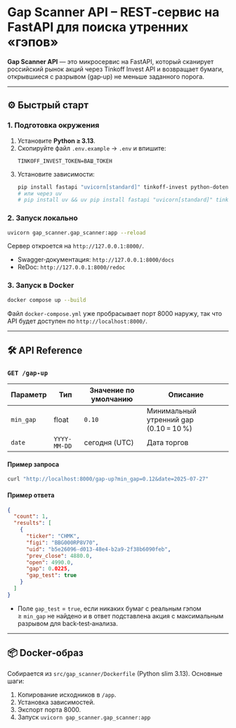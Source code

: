 # Gap Scanner API – REST‑сервис на FastAPI для поиска утренних «гэпов»

**Gap Scanner API** — это микросервис на FastAPI, который сканирует российский рынок акций через Tinkoff Invest API и возвращает бумаги, открывшиеся с разрывом (gap‑up) не меньше заданного порога.

---

## ⚙️ Быстрый старт

### 1. Подготовка окружения

1. Установите **Python ≥ 3.13**.
2. Скопируйте файл `.env.example` → `.env` и впишите:
   ```dotenv
   TINKOFF_INVEST_TOKEN=ВАШ_ТОКЕН
   ```
3. Установите зависимости:
   ```bash
   pip install fastapi "uvicorn[standard]" tinkoff-invest python-dotenv
   # или через uv
   # pip install uv && uv pip install fastapi "uvicorn[standard]" tinkoff-invest python-dotenv
   ```

### 2. Запуск локально

```bash
uvicorn gap_scanner.gap_scanner:app --reload
```

Сервер откроется на `http://127.0.0.1:8000/`.

* Swagger‑документация: `http://127.0.0.1:8000/docs`
* ReDoc: `http://127.0.0.1:8000/redoc`

### 3. Запуск в Docker

```bash
docker compose up --build
```

Файл `docker-compose.yml` уже пробрасывает порт 8000 наружу, так что API будет доступен по `http://localhost:8000/`.

---

## 🛠️ API Reference

### `GET /gap-up`

| Параметр | Тип | Значение по умолчанию | Описание |
|----------|-----|-----------------------|-----------|
| `min_gap` | float | `0.10` | Минимальный утренний gap (0.10 = 10 %) |
| `date` | `YYYY-MM-DD` | сегодня (UTC) | Дата торгов |

#### Пример запроса

```bash
curl "http://localhost:8000/gap-up?min_gap=0.12&date=2025-07-27"
```

#### Пример ответа

```json
{
  "count": 1,
  "results": [
    {
      "ticker": "CHMK",
      "figi": "BBG000RP8V70",
      "uid": "b5e26096-d013-48e4-b2a9-2f38b6090feb",
      "prev_close": 4880.0,
      "open": 4990.0,
      "gap": 0.0225,
      "gap_test": true
    }
  ]
}
```

* Поле `gap_test` = `true`, если никаких бумаг с реальным гэпом ≥ `min_gap` не найдено и в ответ подставлена акция с максимальным разрывом для back‑test‑анализа.

---

## 📦 Docker‑образ

Собирается из `src/gap_scanner/Dockerfile` (Python slim 3.13). Основные шаги:

1. Копирование исходников в `/app`.
2. Установка зависимостей.
3. Экспорт порта 8000.
4. Запуск `uvicorn gap_scanner.gap_scanner:app`